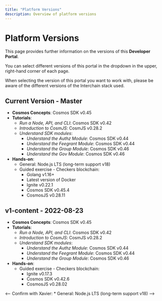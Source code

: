 ```yaml
---
title: "Platform Versions"
description: Overview of platform versions
---
```


# Platform Versions

<HighlightBox type="info">

This page provides further information on the versions of this **Developer Portal**.

</HighlightBox>

You can select different versions of this portal in the dropdown in the upper, right-hand corner of each page.

When selecting the version of this portal you want to work with, please be aware of the different versions of the Interchain stack used.

## Current Version - Master

* **Cosmos Concepts**: Cosmos SDK v0.45
* **Tutorials**:
	* _Run a Node, API, and CLI_: Cosmos SDK v0.42
	* _Introduction to CosmJS_: CosmJS v0.28.2
	* _Understand SDK modules_:
		* _Understand the Authz Module_: Cosmos SDK v0.44
		* _Understand the Feegrant Module_: Cosmos SDK v0.44
		* _Understand the Group Module_: Cosmos SDK v0.46
		* _Understand the Gov Module_: Cosmos SDK v0.46
* **Hands-on**:
	* General: Node.js LTS (long-term support v18)
	* Guided exercise - Checkers blockchain:
		* Golang v1.16+
		* Latest version of Docker
		* Ignite v0.22.1
		* Cosmos SDK v0.45.4
		* CosmosJS v0.28.11

## v1-content - 2022-08-23

* **Cosmos Concepts**: Cosmos SDK v0.45
* **Tutorials**:
	* _Run a Node, API, and CLI_: Cosmos SDK v0.42
	* _Introduction to CosmJS_: CosmJS v0.28.2
	* _Understand SDK modules_:
		* _Understand the Authz Module_: Cosmos SDK v0.44
		* _Understand the Feegrant Module_: Cosmos SDK v0.44
		* _Understand the Group Module_: Cosmos SDK v0.46
* **Hands-on**:
	* Guided exercise - Checkers blockchain:
		* Ignite v0.17.3
		* Cosmos SDK v0.42.6
		* CosmosJS v0.28.02

<--	Confirm with Xavier: * General: Node.js LTS (long-term support v18) -->
